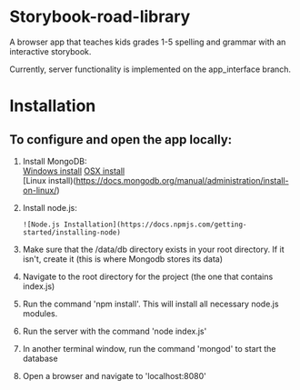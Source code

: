 Storybook-road-library
===============

A browser app that teaches kids grades 1-5 spelling and grammar with an interactive storybook.

Currently, server functionality is implemented on the app_interface branch.

Installation
============


To configure and open the app locally:
----------------------------------

1.  Install MongoDB:    
[Windows install](https://docs.mongodb.org/v3.0/tutorial/install-mongodb-on-windows/)
[OSX install](https://docs.mongodb.org/manual/tutorial/install-mongodb-on-os-x/)    
[Linux install)(https://docs.mongodb.org/manual/administration/install-on-linux/)


2.  Install node.js:

        ![Node.js Installation](https://docs.npmjs.com/getting-started/installing-node)


3.  Make sure that the /data/db directory exists in your root directory. If it isn't, create it (this is where Mongodb stores its data)    

4.  Navigate to the root directory for the project (the one that contains index.js)    

5.  Run the command 'npm install'. This will install all necessary node.js modules. 

6.  Run the server with the command 'node index.js'       


7.  In another terminal window, run the command 'mongod' to start the database    

8.  Open a browser and navigate to 'localhost:8080'    
